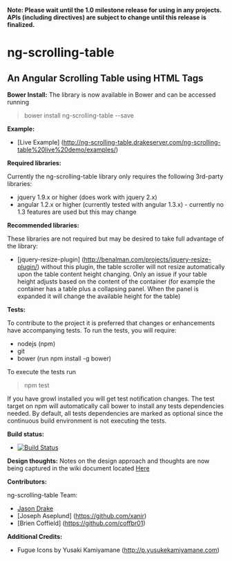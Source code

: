 __Note: Please wait until the 1.0 milestone release for using in any projects.  APIs (including directives) are subject to change until this release is finalized.__


# ng-scrolling-table
## An Angular Scrolling Table using HTML Tags

__Bower Install:__
The library is now available in Bower and can be accessed running
> bower install ng-scrolling-table --save

__Example:__
* [Live Example] (http://ng-scrolling-table.drakeserver.com/ng-scrolling-table%20live%20demo/examples/)

__Required libraries:__

Currently the ng-scrolling-table library only requires the following 3rd-party libraries:
* jquery 1.9.x or higher (does work with jquery 2.x)
* angular 1.2.x or higher (currently tested with angular 1.3.x) - currently no 1.3 features are used but this may change

__Recommended libraries:__

These libraries are not required but may be desired to take full advantage of the library:
* [jquery-resize-plugin] (http://benalman.com/projects/jquery-resize-plugin/) without this plugin, the table scroller will not resize automatically upon the table content height changing.  Only an issue if your table height adjusts based on the content of the container (for example the container has a table plus a collapsing panel.  When the panel is expanded it will change the available height for the table) 

__Tests:__

To contribute to the project it is preferred that changes or enhancements have accompanying tests.  To run the tests, you will require:
* nodejs (npm)
* git
* bower (run npm install -g bower)

To execute the tests run
> npm test

If you have growl installed you will get test notification changes.  The test target on npm will automatically call bower to install any tests dependencies needed.  By default, all tests dependencies are marked as optional since the continuous build environment is not executing the tests. 

__Build status:__
* [![Build Status](http://drake-server.ddns.net:9000/jenkins/buildStatus/icon?job=ng-scrolling-table)](http://drake-server.ddns.net:9000/jenkins/job/ng-scrolling-table/)

__Design thoughts:__
Notes on the design approach and thoughts are now being captured in the wiki document located [Here](https://github.com/jadrake75/ng-scrolling-table/wiki)

__Contributors:__

ng-scrolling-table Team:
* [Jason Drake](https://github.com/jadrake75)
* [Joseph Aseplund] (https://github.com/xanir)
* [Brien Coffield] (https://github.com/coffbr01)

__Additional Credits:__
* Fugue Icons by Yusaki Kamiyamane (http://p.yusukekamiyamane.com)
